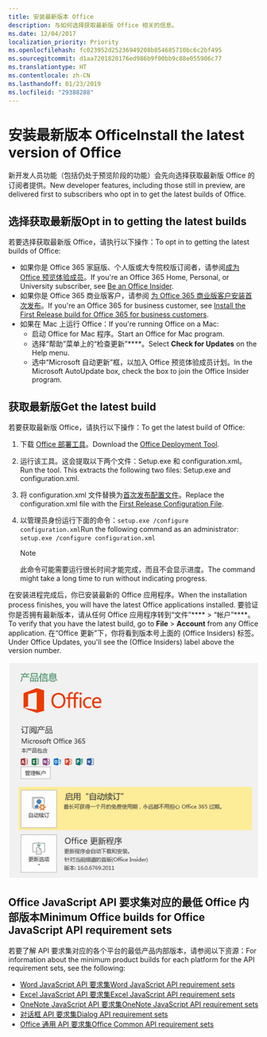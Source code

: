 ```yaml
---
title: 安装最新版本 Office
description: 与如何选择获取最新版 Office 相关的信息。
ms.date: 12/04/2017
localization_priority: Priority
ms.openlocfilehash: fc023952d25236949208b854685710bc6c2bf495
ms.sourcegitcommit: d1aa7201820176ed986b9f00bb9c88e055906c77
ms.translationtype: HT
ms.contentlocale: zh-CN
ms.lasthandoff: 01/23/2019
ms.locfileid: "29388288"
---
```

# <a name="install-the-latest-version-of-office"></a><span data-ttu-id="554ae-103">安装最新版本 Office</span><span class="sxs-lookup"><span data-stu-id="554ae-103">Install the latest version of Office</span></span>

<span data-ttu-id="554ae-104">新开发人员功能（包括仍处于预览阶段的功能）会先向选择获取最新版 Office 的订阅者提供。</span><span class="sxs-lookup"><span data-stu-id="554ae-104">New developer features, including those still in preview, are delivered first to subscribers who opt in to get the latest builds of Office.</span></span> 

## <a name="opt-in-to-getting-the-latest-builds"></a><span data-ttu-id="554ae-105">选择获取最新版</span><span class="sxs-lookup"><span data-stu-id="554ae-105">Opt in to getting the latest builds</span></span>

<span data-ttu-id="554ae-106">若要选择获取最新版 Office，请执行以下操作：</span><span class="sxs-lookup"><span data-stu-id="554ae-106">To opt in to getting the latest builds of Office:</span></span> 

- <span data-ttu-id="554ae-107">如果你是 Office 365 家庭版、个人版或大专院校版订阅者，请参阅[成为 Office 预览体验成员](https://products.office.com/office-insider)。</span><span class="sxs-lookup"><span data-stu-id="554ae-107">If you're an Office 365 Home, Personal, or University subscriber, see [Be an Office Insider](https://products.office.com/office-insider).</span></span>
- <span data-ttu-id="554ae-108">如果你是 Office 365 商业版客户，请参阅 [为 Office 365 商业版客户安装首次发布](https://support.office.com/article/Install-the-First-Release-build-for-Office-365-for-business-customers-4dd8ba40-73c0-4468-b778-c7b744d03ead)。</span><span class="sxs-lookup"><span data-stu-id="554ae-108">If you're an Office 365 for business customer, see [Install the First Release build for Office 365 for business customers](https://support.office.com/article/Install-the-First-Release-build-for-Office-365-for-business-customers-4dd8ba40-73c0-4468-b778-c7b744d03ead).</span></span>
- <span data-ttu-id="554ae-109">如果在 Mac 上运行 Office：</span><span class="sxs-lookup"><span data-stu-id="554ae-109">If you're running Office on a Mac:</span></span>
    - <span data-ttu-id="554ae-110">启动 Office for Mac 程序。</span><span class="sxs-lookup"><span data-stu-id="554ae-110">Start an Office for Mac program.</span></span>
    - <span data-ttu-id="554ae-111">选择“帮助”菜单上的“检查更新”\*\*\*\*。</span><span class="sxs-lookup"><span data-stu-id="554ae-111">Select **Check for Updates** on the Help menu.</span></span>
    - <span data-ttu-id="554ae-112">选中“Microsoft 自动更新”框，以加入 Office 预览体验成员计划。</span><span class="sxs-lookup"><span data-stu-id="554ae-112">In the Microsoft AutoUpdate box, check the box to join the Office Insider program.</span></span> 

## <a name="get-the-latest-build"></a><span data-ttu-id="554ae-113">获取最新版</span><span class="sxs-lookup"><span data-stu-id="554ae-113">Get the latest build</span></span>

<span data-ttu-id="554ae-114">若要获取最新版 Office，请执行以下操作：</span><span class="sxs-lookup"><span data-stu-id="554ae-114">To get the latest build of Office:</span></span> 

1. <span data-ttu-id="554ae-115">下载 [Office 部署工具](https://www.microsoft.com/download/details.aspx?id=49117)。</span><span class="sxs-lookup"><span data-stu-id="554ae-115">Download the [Office Deployment Tool](https://www.microsoft.com/download/details.aspx?id=49117).</span></span> 
2. <span data-ttu-id="554ae-p101">运行该工具。这会提取以下两个文件：Setup.exe 和 configuration.xml。</span><span class="sxs-lookup"><span data-stu-id="554ae-p101">Run the tool. This extracts the following two files: Setup.exe and configuration.xml.</span></span>
3. <span data-ttu-id="554ae-118">将 configuration.xml 文件替换为[首次发布配置文件](https://raw.githubusercontent.com/OfficeDev/Office-Add-in-Commands-Samples/master/Tools/FirstReleaseConfig/configuration.xml)。</span><span class="sxs-lookup"><span data-stu-id="554ae-118">Replace the configuration.xml file with the [First Release Configuration File](https://raw.githubusercontent.com/OfficeDev/Office-Add-in-Commands-Samples/master/Tools/FirstReleaseConfig/configuration.xml).</span></span>
4. <span data-ttu-id="554ae-119">以管理员身份运行下面的命令：`setup.exe /configure configuration.xml`</span><span class="sxs-lookup"><span data-stu-id="554ae-119">Run the following command as an administrator:  `setup.exe /configure configuration.xml`</span></span> 

    > [!NOTE]
    > <span data-ttu-id="554ae-120">此命令可能需要运行很长时间才能完成，而且不会显示进度。</span><span class="sxs-lookup"><span data-stu-id="554ae-120">The command might take a long time to run without indicating progress.</span></span>

<span data-ttu-id="554ae-121">在安装进程完成后，你已安装最新的 Office 应用程序。</span><span class="sxs-lookup"><span data-stu-id="554ae-121">When the installation process finishes, you will have the latest Office applications installed.</span></span> <span data-ttu-id="554ae-122">要验证你是否拥有最新版本，请从任何 Office 应用程序转到“文件”\*\*\*\* > “帐户”\*\*\*\*。</span><span class="sxs-lookup"><span data-stu-id="554ae-122">To verify that you have the latest build, go to **File** > **Account** from any Office application.</span></span> <span data-ttu-id="554ae-123">在“Office 更新”下，你将看到版本号上面的 (Office Insiders) 标签。</span><span class="sxs-lookup"><span data-stu-id="554ae-123">Under Office Updates, you'll see the (Office Insiders) label above the version number.</span></span>

![显示产品信息的屏幕截图（带有 Office Insiders 标签）](../images/office-insiders.png)

## <a name="minimum-office-builds-for-office-javascript-api-requirement-sets"></a><span data-ttu-id="554ae-125">Office JavaScript API 要求集对应的最低 Office 内部版本</span><span class="sxs-lookup"><span data-stu-id="554ae-125">Minimum Office builds for Office JavaScript API requirement sets</span></span>

<span data-ttu-id="554ae-126">若要了解 API 要求集对应的各个平台的最低产品内部版本，请参阅以下资源：</span><span class="sxs-lookup"><span data-stu-id="554ae-126">For information about the minimum product builds for each platform for the API requirement sets, see the following:</span></span>

- [<span data-ttu-id="554ae-127">Word JavaScript API 要求集</span><span class="sxs-lookup"><span data-stu-id="554ae-127">Word JavaScript API requirement sets</span></span>](https://docs.microsoft.com/office/dev/add-ins/reference/requirement-sets/word-api-requirement-sets)
- [<span data-ttu-id="554ae-128">Excel JavaScript API 要求集</span><span class="sxs-lookup"><span data-stu-id="554ae-128">Excel JavaScript API requirement sets</span></span>](https://docs.microsoft.com/office/dev/add-ins/reference/requirement-sets/excel-api-requirement-sets)
- [<span data-ttu-id="554ae-129">OneNote JavaScript API 要求集</span><span class="sxs-lookup"><span data-stu-id="554ae-129">OneNote JavaScript API requirement sets</span></span>](https://docs.microsoft.com/office/dev/add-ins/reference/requirement-sets/onenote-api-requirement-sets)
- [<span data-ttu-id="554ae-130">对话框 API 要求集</span><span class="sxs-lookup"><span data-stu-id="554ae-130">Dialog API requirement sets</span></span>](https://docs.microsoft.com/office/dev/add-ins/reference/requirement-sets/dialog-api-requirement-sets)
- [<span data-ttu-id="554ae-131">Office 通用 API 要求集</span><span class="sxs-lookup"><span data-stu-id="554ae-131">Office Common API requirement sets</span></span>](https://docs.microsoft.com/office/dev/add-ins/reference/requirement-sets/office-add-in-requirement-sets)
